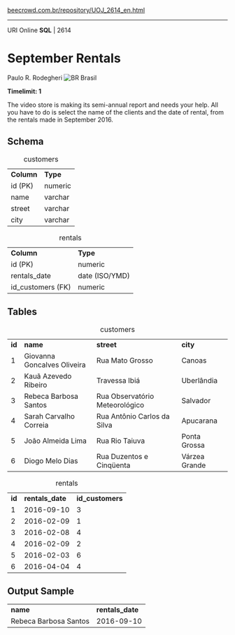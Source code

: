 <p><a href="https://www.beecrowd.com.br/repository/UOJ_2614_en.html">beecrowd.com.br/repository/UOJ_2614_en.html</a></p><hr>
                                  <div>
                                    <span>URI Online <strong>SQL</strong> | 2614 </span>
                                    <h1>September Rentals</h1>
                                    <div>
                                      <p>Paulo R. Rodegheri <img src="https://resources.beecrowd.com.br/gallery/images/flags/br.gif" alt="BR"> Brasil</p>
                                    </div>
                                    <strong>Timelimit: 1</strong>
                                  </div>
                                  <div>
                                  <div>
                                    <p>The video store is making its semi-annual report and needs your help. All you have to do is select the name of the clients and the date of rental, from the rentals made in September 2016.</p>
                                  </div>
                                  <div>
                                  <h2>Schema</h2>
                                  <div>
                                  <table>
                                  <caption>customers</caption>
                                  <tbody><tr>
                                  <td><strong>Column</strong></td>
                                  <td><strong>Type</strong></td>
                                </tr>
                                <tr>
                                  <td>id (PK)</td>
                                  <td>numeric</td>
                                </tr>
                                <tr>
                                  <td>name</td>
                                  <td>varchar</td>
                                </tr>
                                <tr>
                                  <td>street</td>
                                  <td>varchar</td>
                                </tr>
                                <tr>
                                  <td>city</td>
                                  <td>varchar</td>
                                </tr>
                              </tbody></table>
                              <table>
                              <caption>rentals</caption>
                              <tbody><tr>
                              <td><strong>Column</strong></td>
                              <td><strong>Type</strong></td>
                            </tr>
                            <tr>
                              <td>id (PK)</td>
                              <td>numeric</td>
                            </tr>
                            <tr>
                              <td>rentals_date</td>
                              <td>date (ISO/YMD)</td>
                            </tr>
                            <tr>
                              <td>id_customers (FK)</td>
                              <td>numeric</td>
                            </tr>
                          </tbody></table>
                        </div>
                      </div>
                      <div>
                      <h2>Tables</h2>
                      <div>
                      <table>
                      <caption>customers</caption>
                      <tbody><tr>
                      <td><strong>id</strong></td>
                      <td><strong>name</strong></td>
                      <td><strong>street</strong></td>
                      <td><strong>city</strong></td>
                    </tr>
                    <tr>
                      <td>1</td>
                      <td>Giovanna Goncalves Oliveira</td>
                      <td>Rua Mato Grosso</td>
                      <td>Canoas</td>
                    </tr>
                    <tr>
                      <td>2</td>
                      <td>Kauã Azevedo Ribeiro</td>
                      <td>Travessa Ibiá</td>
                      <td>Uberlândia</td>
                    </tr>
                    <tr>
                      <td>3</td>
                      <td>Rebeca Barbosa Santos</td>
                      <td>Rua Observatório Meteorológico</td>
                      <td>Salvador</td>
                    </tr>
                    <tr>
                      <td>4</td>
                      <td>Sarah Carvalho Correia</td>
                      <td>Rua Antônio Carlos da Silva</td>
                      <td>Apucarana</td>
                    </tr>
                    <tr>
                      <td>5</td>
                      <td>João Almeida Lima</td>
                      <td>Rua Rio Taiuva</td>
                      <td>Ponta Grossa</td>
                    </tr>
                    <tr>
                      <td>6</td>
                      <td>Diogo Melo Dias</td>
                      <td>Rua Duzentos e Cinqüenta</td>
                      <td>Várzea Grande</td>
                    </tr>
                  </tbody></table>
                  <table>
                  <caption>rentals</caption>
                  <tbody><tr>
                  <td><strong>id</strong></td>
                  <td><strong>rentals_date</strong></td>
                  <td><strong>id_customers</strong></td>
                </tr>
                <tr>
                  <td>1</td>
                  <td>2016-09-10</td>
                  <td>3</td>
                </tr>
                <tr>
                  <td>2</td>
                  <td>2016-02-09</td>
                  <td>1</td>
                </tr>
                <tr>
                  <td>3</td>
                  <td>2016-02-08</td>
                  <td>4</td>
                </tr>
                <tr>
                  <td>4</td>
                  <td>2016-02-09</td>
                  <td>2</td>
                </tr>
                <tr>
                  <td>5</td>
                  <td>2016-02-03</td>
                  <td>6</td>
                </tr>
                <tr>
                  <td>6</td>
                  <td>2016-04-04</td>
                  <td>4</td>
                </tr>
              </tbody></table>
            </div>
          </div>
          <div>
          <h2>Output Sample</h2>
          <div>
          <table>
          <tbody><tr>
          <td><strong>name</strong></td>
          <td><strong>rentals_date</strong></td>
        </tr>
        <tr>
          <td>Rebeca Barbosa Santos</td>
          <td>2016-09-10</td>
        </tr>
      </tbody></table>
    </div>
  </div>
  <p>
  </p>
</div>